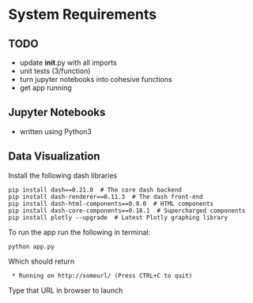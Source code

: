 # System Requirements 
## TODO 

- update __init__.py with all imports 
- unit tests (3/function) 
- turn jupyter notebooks into cohesive functions 
- get app running 

## Jupyter Notebooks 
- written using Python3

## Data Visualization 
Install the following dash libraries 
```
pip install dash==0.21.0  # The core dash backend
pip install dash-renderer==0.11.3  # The dash front-end
pip install dash-html-components==0.9.0  # HTML components
pip install dash-core-components==0.18.1  # Supercharged components
pip install plotly --upgrade  # Latest Plotly graphing library
``` 

To run the app run the following in terminal: 
```
python app.py 
```
Which should return 
```
 * Running on http://someurl/ (Press CTRL+C to quit)
```
Type that URL in browser to launch 

